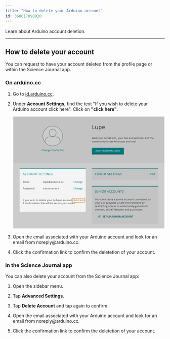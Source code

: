 ```yaml
---
title: "How to delete your Arduino account"
id: 360017090920
---
```


Learn about Arduino account deletion.

---

## How to delete your account

You can request to have your account deleted from the profile page or within the Science Journal app.

### On arduino<!-- nolink-->.cc

1. Go to [id.arduino.cc](https://id.arduino.cc/).

2. Under **Account Settings**, find the text "If you wish to delete your Arduino account click here". Click on **"click here"**.

   ![The deletion link on the Arduino profile page.](img/delete-your-arduino.account.png)

3. Open the email associated with your Arduino account and look for an email from noreply<!-- nolink-->@arduino.cc.

4. Click the confirmation link to confirm the deletetion of your account.

### In the Science Journal app

You can also delete your account from the Science Journal app:

1. Open the sidebar menu.

2. Tap **Advanced Settings**.

3. Tap **Delete Account** and tap again to confirm.

4. Open the email associated with your Arduino account and look for an email from noreply<!-- nolink-->@arduino.cc.

5. Click the confirmation link to confirm the deletetion of your account.
